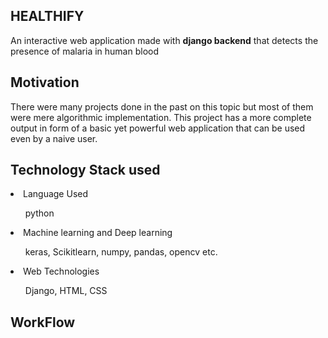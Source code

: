 <h2>HEALTHIFY</h2>
<p>An interactive web application made with <b>django backend</b> that detects the presence of malaria in human blood</p>

<h2>Motivation</h2>
<p>There were many projects done in the past on this topic but most of them were mere algorithmic implementation. This project
has a more complete output in form of a basic yet powerful web application that can be used even by a naive user.</p>

<h2>Technology Stack used </h2>
<li>Language Used </li><ul>python</ul>
<li>
    Machine learning and Deep learning</li>
    <ul>keras, Scikitlearn, numpy, pandas, opencv etc.</ul>
</ul>
<li> Web Technologies
   </li><ul>Django, HTML, CSS </ul>
   
<h2> WorkFlow </h2>
